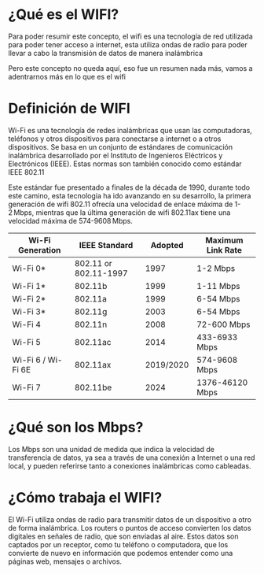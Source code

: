 # ¿Qué es el WIFI?

Para poder resumir este concepto, el wifi es una tecnología de red utilizada para poder tener acceso a internet, esta utiliza ondas de radio para poder llevar a cabo la transmisión de datos de manera inalámbrica

Pero este concepto no queda aquí, eso fue un resumen nada más, vamos a adentrarnos más en lo que es el wifi

# Definición de WIFI

Wi-Fi es una tecnología de redes inalámbricas que usan las computadoras, teléfonos y otros dispositivos para conectarse a internet o a otros dispositivos. Se basa en un conjunto de estándares de comunicación inalámbrica desarrollado por el Instituto de Ingenieros Eléctricos y Electrónicos (IEEE). Estas normas son también conocido como estándar IEEE 802.11 

Este estándar fue presentado a finales de la década de 1990, durante todo este camino, esta tecnología ha ido avanzando en su desarrollo, la primera generación de wifi 802.11 ofrecía una velocidad de enlace máxima de 1-2 Mbps, mientras que la última generación de wifi 802.11ax tiene una velocidad máxima de 574-9608 Mbps. 

| **Wi-Fi Generation** | **IEEE Standard**   | **Adopted** | **Maximum Link Rate** |
|----------------------|---------------------|-------------|-----------------------|
| Wi-Fi 0*             | 802.11 or 802.11-1997 | 1997        | 1-2 Mbps              |
| Wi-Fi 1*             | 802.11b              | 1999        | 1-11 Mbps             |
| Wi-Fi 2*             | 802.11a              | 1999        | 6-54 Mbps             |
| Wi-Fi 3*             | 802.11g              | 2003        | 6-54 Mbps             |
| Wi-Fi 4              | 802.11n              | 2008        | 72-600 Mbps           |
| Wi-Fi 5              | 802.11ac             | 2014        | 433-6933 Mbps         |
| Wi-Fi 6 / Wi-Fi 6E   | 802.11ax             | 2019/2020   | 574-9608 Mbps         |
| Wi-Fi 7              | 802.11be             | 2024        | 1376-46120 Mbps       |


# ¿Qué son los Mbps?

Los Mbps son una unidad de medida que indica la velocidad de transferencia de datos, ya sea a través de una conexión a Internet o una red local, y pueden referirse tanto a conexiones inalámbricas como cableadas.

# ¿Cómo trabaja el WIFI?

El Wi-Fi utiliza ondas de radio para transmitir datos de un dispositivo a otro de forma inalámbrica. Los routers o puntos de acceso convierten los datos digitales en señales de radio, que son enviadas al aire. Estos datos son captados por un receptor, como tu teléfono o computadora, que los convierte de nuevo en información que podemos entender como una páginas web, mensajes o archivos.
